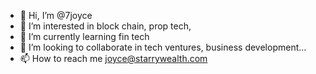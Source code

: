 - 👋 Hi, I’m @7joyce
- 👀 I’m interested in block chain, prop tech, 
- 🌱 I’m currently learning fin tech 
- 💞️ I’m looking to collaborate in tech ventures, business development...
- 📫 How to reach me joyce@starrywealth.com 

<!---
7joyce/7joyce is a ✨ special ✨ repository because its `README.md` (this file) appears on your GitHub profile.
You can click the Preview link to take a look at your changes.
--->
